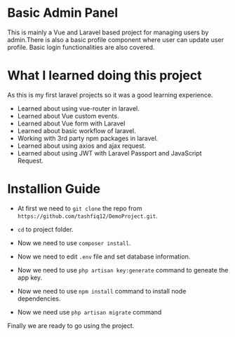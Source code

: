 # Basic Admin Panel

This is mainly a Vue and Laravel based project for managing users by admin.There is also a basic profile component where user 
can update user profile. Basic login functionalities are also covered.

# What I learned doing this project

As this is my first laravel  projects so it was a good learning experience.

* Learned about using vue-router in laravel.
* Learned about Vue custom events.
* Learned about Vue form with Laravel
* Learned about basic workflow of laravel.
* Working with 3rd party npm packages in laravel.
* Learned about using axios and ajax request.
* Learned about using JWT with Laravel Passport and JavaScript Request.


# Installion Guide

* At first we need to ``` git clone ``` the repo from ``` https://github.com/tashfiq12/DemoProject.git ```.

* ``` cd ``` to project folder.

* Now we need to use  ``` composer install ```.

* Now we need to edit ``` .env ``` file and set database information.

*  Now we need to use ``` php artisan key:generate ``` command to geneate the app key.

* Now we need to use ``` npm install ``` command to install node dependencies.

* Now we need use ``` php artisan migrate ``` command

Finally we are ready to go using the project.

